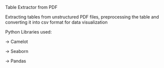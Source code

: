 Table Extractor from PDF

Extracting tables from unstructured PDF files, preprocessing the table and converting it into csv format for data visualization

Python Libraries used:

 -> Camelot
 
 -> Seaborn
 
 -> Pandas
